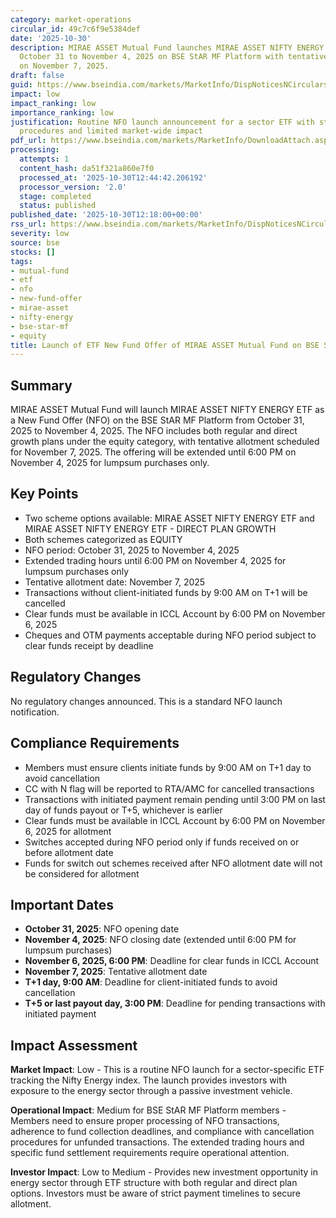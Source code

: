 ```yaml
---
category: market-operations
circular_id: 49c7c6f9e5384def
date: '2025-10-30'
description: MIRAE ASSET Mutual Fund launches MIRAE ASSET NIFTY ENERGY ETF NFO from
  October 31 to November 4, 2025 on BSE StAR MF Platform with tentative allotment
  on November 7, 2025.
draft: false
guid: https://www.bseindia.com/markets/MarketInfo/DispNoticesNCirculars.aspx?Noticeid={5301A08F-C956-4DAD-A04D-DCF6FC9E2407}&noticeno=20251030-21&dt=10/30/2025&icount=21&totcount=26&flag=0
impact: low
impact_ranking: low
importance_ranking: low
justification: Routine NFO launch announcement for a sector ETF with standard operational
  procedures and limited market-wide impact
pdf_url: https://www.bseindia.com/markets/MarketInfo/DownloadAttach.aspx?id=20251030-21&attachedId=
processing:
  attempts: 1
  content_hash: da51f321a860e7f0
  processed_at: '2025-10-30T12:44:42.206192'
  processor_version: '2.0'
  stage: completed
  status: published
published_date: '2025-10-30T12:18:00+00:00'
rss_url: https://www.bseindia.com/markets/MarketInfo/DispNoticesNCirculars.aspx?Noticeid={5301A08F-C956-4DAD-A04D-DCF6FC9E2407}&noticeno=20251030-21&dt=10/30/2025&icount=21&totcount=26&flag=0
severity: low
source: bse
stocks: []
tags:
- mutual-fund
- etf
- nfo
- new-fund-offer
- mirae-asset
- nifty-energy
- bse-star-mf
- equity
title: Launch of ETF New Fund Offer of MIRAE ASSET Mutual Fund on BSE StAR MF Platform
---
```


## Summary

MIRAE ASSET Mutual Fund will launch MIRAE ASSET NIFTY ENERGY ETF as a New Fund Offer (NFO) on the BSE StAR MF Platform from October 31, 2025 to November 4, 2025. The NFO includes both regular and direct growth plans under the equity category, with tentative allotment scheduled for November 7, 2025. The offering will be extended until 6:00 PM on November 4, 2025 for lumpsum purchases only.

## Key Points

- Two scheme options available: MIRAE ASSET NIFTY ENERGY ETF and MIRAE ASSET NIFTY ENERGY ETF - DIRECT PLAN GROWTH
- Both schemes categorized as EQUITY
- NFO period: October 31, 2025 to November 4, 2025
- Extended trading hours until 6:00 PM on November 4, 2025 for lumpsum purchases only
- Tentative allotment date: November 7, 2025
- Transactions without client-initiated funds by 9:00 AM on T+1 will be cancelled
- Clear funds must be available in ICCL Account by 6:00 PM on November 6, 2025
- Cheques and OTM payments acceptable during NFO period subject to clear funds receipt by deadline

## Regulatory Changes

No regulatory changes announced. This is a standard NFO launch notification.

## Compliance Requirements

- Members must ensure clients initiate funds by 9:00 AM on T+1 day to avoid cancellation
- CC with N flag will be reported to RTA/AMC for cancelled transactions
- Transactions with initiated payment remain pending until 3:00 PM on last day of funds payout or T+5, whichever is earlier
- Clear funds must be available in ICCL Account by 6:00 PM on November 6, 2025 for allotment
- Switches accepted during NFO period only if funds received on or before allotment date
- Funds for switch out schemes received after NFO allotment date will not be considered for allotment

## Important Dates

- **October 31, 2025**: NFO opening date
- **November 4, 2025**: NFO closing date (extended until 6:00 PM for lumpsum purchases)
- **November 6, 2025, 6:00 PM**: Deadline for clear funds in ICCL Account
- **November 7, 2025**: Tentative allotment date
- **T+1 day, 9:00 AM**: Deadline for client-initiated funds to avoid cancellation
- **T+5 or last payout day, 3:00 PM**: Deadline for pending transactions with initiated payment

## Impact Assessment

**Market Impact**: Low - This is a routine NFO launch for a sector-specific ETF tracking the Nifty Energy index. The launch provides investors with exposure to the energy sector through a passive investment vehicle.

**Operational Impact**: Medium for BSE StAR MF Platform members - Members need to ensure proper processing of NFO transactions, adherence to fund collection deadlines, and compliance with cancellation procedures for unfunded transactions. The extended trading hours and specific fund settlement requirements require operational attention.

**Investor Impact**: Low to Medium - Provides new investment opportunity in energy sector through ETF structure with both regular and direct plan options. Investors must be aware of strict payment timelines to secure allotment.